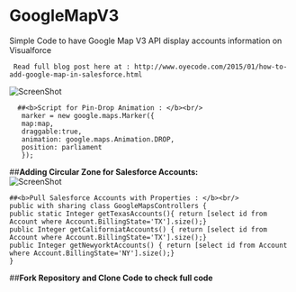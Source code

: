 # GoogleMapV3
Simple Code to have Google Map V3 API display accounts information on Visualforce

   ```
    Read full blog post here at : http://www.oyecode.com/2015/01/how-to-add-google-map-in-salesforce.html
   ```
   
![ScreenShot](http://2.bp.blogspot.com/-Hn4AeuiEx2A/VLccWMLBZbI/AAAAAAAAIT8/Ot37J95I6Dk/s1600/pin-animated.gif)

 ```
   ##<b>Script for Pin-Drop Animation : </b><br/>
    marker = new google.maps.Marker({
    map:map,
    draggable:true,
    animation: google.maps.Animation.DROP,
    position: parliament
    }); 
   ```

  ##<b>Adding Circular Zone for Salesforce Accounts: </b><br/>
  ![ScreenShot](http://4.bp.blogspot.com/-O0sheqT13PA/VLcoZlw1RpI/AAAAAAAAIUM/LpyXrC--Ra0/s1600/Screen%2BShot%2B2015-01-14%2Bat%2B6.39.04%2BPM.png)

   
  ```
  ##<b>Pull Salesforce Accounts with Properties : </b><br/>
  public with sharing class GoogleMapsControllers {
  public static Integer getTexasAccounts(){ return [select id from Account where Account.BillingState='TX'].size();}
  public Integer getCaliforniatAccounts() { return [select id from Account where Account.BillingState='TX'].size();}
  public Integer getNewyorktAccounts() { return [select id from Account where Account.BillingState='NY'].size();}
  } 
   ```

##<b>Fork Repository and Clone Code to check full code</b><br/>
